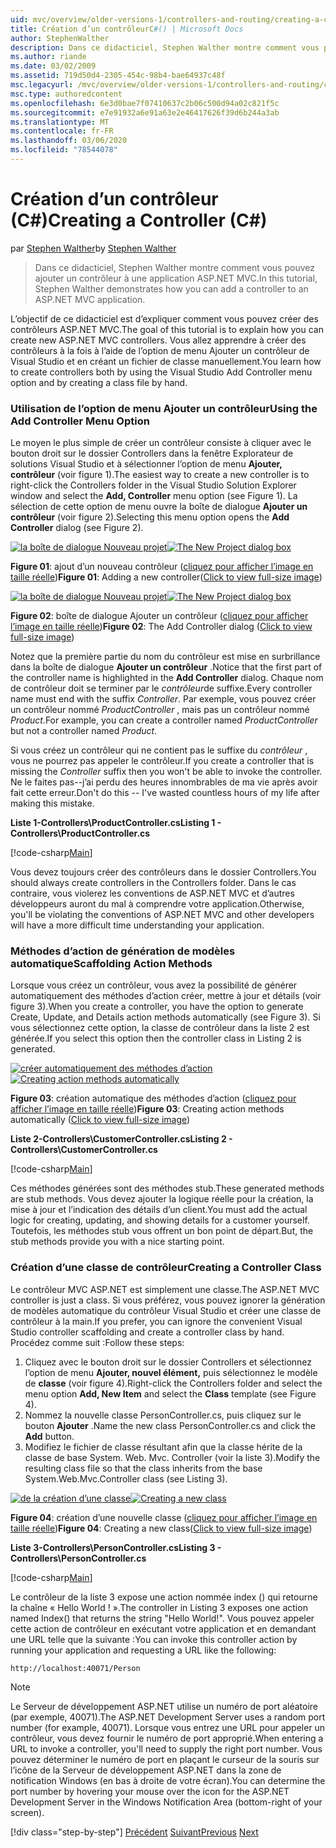 ```yaml
---
uid: mvc/overview/older-versions-1/controllers-and-routing/creating-a-controller-cs
title: Création d’un contrôleurC#() | Microsoft Docs
author: StephenWalther
description: Dans ce didacticiel, Stephen Walther montre comment vous pouvez ajouter un contrôleur à une application ASP.NET MVC.
ms.author: riande
ms.date: 03/02/2009
ms.assetid: 719d50d4-2305-454c-98b4-bae64937c48f
msc.legacyurl: /mvc/overview/older-versions-1/controllers-and-routing/creating-a-controller-cs
msc.type: authoredcontent
ms.openlocfilehash: 6e3d0bae7f07410637c2b06c500d94a02c821f5c
ms.sourcegitcommit: e7e91932a6e91a63e2e46417626f39d6b244a3ab
ms.translationtype: MT
ms.contentlocale: fr-FR
ms.lasthandoff: 03/06/2020
ms.locfileid: "78544078"
---
```

# <a name="creating-a-controller-c"></a><span data-ttu-id="4a5e0-103">Création d’un contrôleur (C#)</span><span class="sxs-lookup"><span data-stu-id="4a5e0-103">Creating a Controller (C#)</span></span>

<span data-ttu-id="4a5e0-104">par [Stephen Walther](https://github.com/StephenWalther)</span><span class="sxs-lookup"><span data-stu-id="4a5e0-104">by [Stephen Walther](https://github.com/StephenWalther)</span></span>

> <span data-ttu-id="4a5e0-105">Dans ce didacticiel, Stephen Walther montre comment vous pouvez ajouter un contrôleur à une application ASP.NET MVC.</span><span class="sxs-lookup"><span data-stu-id="4a5e0-105">In this tutorial, Stephen Walther demonstrates how you can add a controller to an ASP.NET MVC application.</span></span>

<span data-ttu-id="4a5e0-106">L’objectif de ce didacticiel est d’expliquer comment vous pouvez créer des contrôleurs ASP.NET MVC.</span><span class="sxs-lookup"><span data-stu-id="4a5e0-106">The goal of this tutorial is to explain how you can create new ASP.NET MVC controllers.</span></span> <span data-ttu-id="4a5e0-107">Vous allez apprendre à créer des contrôleurs à la fois à l’aide de l’option de menu Ajouter un contrôleur de Visual Studio et en créant un fichier de classe manuellement.</span><span class="sxs-lookup"><span data-stu-id="4a5e0-107">You learn how to create controllers both by using the Visual Studio Add Controller menu option and by creating a class file by hand.</span></span>

### <a name="using-the-add-controller-menu-option"></a><span data-ttu-id="4a5e0-108">Utilisation de l’option de menu Ajouter un contrôleur</span><span class="sxs-lookup"><span data-stu-id="4a5e0-108">Using the Add Controller Menu Option</span></span>

<span data-ttu-id="4a5e0-109">Le moyen le plus simple de créer un contrôleur consiste à cliquer avec le bouton droit sur le dossier Controllers dans la fenêtre Explorateur de solutions Visual Studio et à sélectionner l’option de menu **Ajouter, contrôleur** (voir figure 1).</span><span class="sxs-lookup"><span data-stu-id="4a5e0-109">The easiest way to create a new controller is to right-click the Controllers folder in the Visual Studio Solution Explorer window and select the **Add, Controller** menu option (see Figure 1).</span></span> <span data-ttu-id="4a5e0-110">La sélection de cette option de menu ouvre la boîte de dialogue **Ajouter un contrôleur** (voir figure 2).</span><span class="sxs-lookup"><span data-stu-id="4a5e0-110">Selecting this menu option opens the **Add Controller** dialog (see Figure 2).</span></span>

<span data-ttu-id="4a5e0-111">[![la boîte de dialogue Nouveau projet](creating-a-controller-cs/_static/image1.jpg)](creating-a-controller-cs/_static/image1.png)</span><span class="sxs-lookup"><span data-stu-id="4a5e0-111">[![The New Project dialog box](creating-a-controller-cs/_static/image1.jpg)](creating-a-controller-cs/_static/image1.png)</span></span>

<span data-ttu-id="4a5e0-112">**Figure 01**: ajout d’un nouveau contrôleur ([cliquez pour afficher l’image en taille réelle](creating-a-controller-cs/_static/image2.png))</span><span class="sxs-lookup"><span data-stu-id="4a5e0-112">**Figure 01**: Adding a new controller([Click to view full-size image](creating-a-controller-cs/_static/image2.png))</span></span>

<span data-ttu-id="4a5e0-113">[![la boîte de dialogue Nouveau projet](creating-a-controller-cs/_static/image2.jpg)](creating-a-controller-cs/_static/image3.png)</span><span class="sxs-lookup"><span data-stu-id="4a5e0-113">[![The New Project dialog box](creating-a-controller-cs/_static/image2.jpg)](creating-a-controller-cs/_static/image3.png)</span></span>

<span data-ttu-id="4a5e0-114">**Figure 02**: boîte de dialogue Ajouter un contrôleur ([cliquez pour afficher l’image en taille réelle](creating-a-controller-cs/_static/image4.png))</span><span class="sxs-lookup"><span data-stu-id="4a5e0-114">**Figure 02**: The Add Controller dialog ([Click to view full-size image](creating-a-controller-cs/_static/image4.png))</span></span>

<span data-ttu-id="4a5e0-115">Notez que la première partie du nom du contrôleur est mise en surbrillance dans la boîte de dialogue **Ajouter un contrôleur** .</span><span class="sxs-lookup"><span data-stu-id="4a5e0-115">Notice that the first part of the controller name is highlighted in the **Add Controller** dialog.</span></span> <span data-ttu-id="4a5e0-116">Chaque nom de contrôleur doit se terminer par le *contrôleur*de suffixe.</span><span class="sxs-lookup"><span data-stu-id="4a5e0-116">Every controller name must end with the suffix *Controller*.</span></span> <span data-ttu-id="4a5e0-117">Par exemple, vous pouvez créer un contrôleur nommé *ProductController* , mais pas un contrôleur nommé *Product*.</span><span class="sxs-lookup"><span data-stu-id="4a5e0-117">For example, you can create a controller named *ProductController* but not a controller named *Product*.</span></span>

<span data-ttu-id="4a5e0-118">Si vous créez un contrôleur qui ne contient pas le suffixe du *contrôleur* , vous ne pourrez pas appeler le contrôleur.</span><span class="sxs-lookup"><span data-stu-id="4a5e0-118">If you create a controller that is missing the *Controller* suffix then you won't be able to invoke the controller.</span></span> <span data-ttu-id="4a5e0-119">Ne le faites pas--j’ai perdu des heures innombrables de ma vie après avoir fait cette erreur.</span><span class="sxs-lookup"><span data-stu-id="4a5e0-119">Don't do this -- I've wasted countless hours of my life after making this mistake.</span></span>

<span data-ttu-id="4a5e0-120">**Liste 1-Controllers\ProductController.cs**</span><span class="sxs-lookup"><span data-stu-id="4a5e0-120">**Listing 1 - Controllers\ProductController.cs**</span></span>

[!code-csharp[Main](creating-a-controller-cs/samples/sample1.cs)]

<span data-ttu-id="4a5e0-121">Vous devez toujours créer des contrôleurs dans le dossier Controllers.</span><span class="sxs-lookup"><span data-stu-id="4a5e0-121">You should always create controllers in the Controllers folder.</span></span> <span data-ttu-id="4a5e0-122">Dans le cas contraire, vous violerez les conventions de ASP.NET MVC et d’autres développeurs auront du mal à comprendre votre application.</span><span class="sxs-lookup"><span data-stu-id="4a5e0-122">Otherwise, you'll be violating the conventions of ASP.NET MVC and other developers will have a more difficult time understanding your application.</span></span>

### <a name="scaffolding-action-methods"></a><span data-ttu-id="4a5e0-123">Méthodes d’action de génération de modèles automatique</span><span class="sxs-lookup"><span data-stu-id="4a5e0-123">Scaffolding Action Methods</span></span>

<span data-ttu-id="4a5e0-124">Lorsque vous créez un contrôleur, vous avez la possibilité de générer automatiquement des méthodes d’action créer, mettre à jour et détails (voir figure 3).</span><span class="sxs-lookup"><span data-stu-id="4a5e0-124">When you create a controller, you have the option to generate Create, Update, and Details action methods automatically (see Figure 3).</span></span> <span data-ttu-id="4a5e0-125">Si vous sélectionnez cette option, la classe de contrôleur dans la liste 2 est générée.</span><span class="sxs-lookup"><span data-stu-id="4a5e0-125">If you select this option then the controller class in Listing 2 is generated.</span></span>

<span data-ttu-id="4a5e0-126">[![créer automatiquement des méthodes d’action](creating-a-controller-cs/_static/image3.jpg)](creating-a-controller-cs/_static/image5.png)</span><span class="sxs-lookup"><span data-stu-id="4a5e0-126">[![Creating action methods automatically](creating-a-controller-cs/_static/image3.jpg)](creating-a-controller-cs/_static/image5.png)</span></span>

<span data-ttu-id="4a5e0-127">**Figure 03**: création automatique des méthodes d’action ([cliquez pour afficher l’image en taille réelle](creating-a-controller-cs/_static/image6.png))</span><span class="sxs-lookup"><span data-stu-id="4a5e0-127">**Figure 03**: Creating action methods automatically ([Click to view full-size image](creating-a-controller-cs/_static/image6.png))</span></span>

<span data-ttu-id="4a5e0-128">**Liste 2-Controllers\CustomerController.cs**</span><span class="sxs-lookup"><span data-stu-id="4a5e0-128">**Listing 2 - Controllers\CustomerController.cs**</span></span>

[!code-csharp[Main](creating-a-controller-cs/samples/sample2.cs)]

<span data-ttu-id="4a5e0-129">Ces méthodes générées sont des méthodes stub.</span><span class="sxs-lookup"><span data-stu-id="4a5e0-129">These generated methods are stub methods.</span></span> <span data-ttu-id="4a5e0-130">Vous devez ajouter la logique réelle pour la création, la mise à jour et l’indication des détails d’un client.</span><span class="sxs-lookup"><span data-stu-id="4a5e0-130">You must add the actual logic for creating, updating, and showing details for a customer yourself.</span></span> <span data-ttu-id="4a5e0-131">Toutefois, les méthodes stub vous offrent un bon point de départ.</span><span class="sxs-lookup"><span data-stu-id="4a5e0-131">But, the stub methods provide you with a nice starting point.</span></span>

### <a name="creating-a-controller-class"></a><span data-ttu-id="4a5e0-132">Création d’une classe de contrôleur</span><span class="sxs-lookup"><span data-stu-id="4a5e0-132">Creating a Controller Class</span></span>

<span data-ttu-id="4a5e0-133">Le contrôleur MVC ASP.NET est simplement une classe.</span><span class="sxs-lookup"><span data-stu-id="4a5e0-133">The ASP.NET MVC controller is just a class.</span></span> <span data-ttu-id="4a5e0-134">Si vous préférez, vous pouvez ignorer la génération de modèles automatique du contrôleur Visual Studio et créer une classe de contrôleur à la main.</span><span class="sxs-lookup"><span data-stu-id="4a5e0-134">If you prefer, you can ignore the convenient Visual Studio controller scaffolding and create a controller class by hand.</span></span> <span data-ttu-id="4a5e0-135">Procédez comme suit :</span><span class="sxs-lookup"><span data-stu-id="4a5e0-135">Follow these steps:</span></span>

1. <span data-ttu-id="4a5e0-136">Cliquez avec le bouton droit sur le dossier Controllers et sélectionnez l’option de menu **Ajouter, nouvel élément,** puis sélectionnez le modèle de **classe** (voir figure 4).</span><span class="sxs-lookup"><span data-stu-id="4a5e0-136">Right-click the Controllers folder and select the menu option **Add, New Item** and select the **Class** template (see Figure 4).</span></span>
2. <span data-ttu-id="4a5e0-137">Nommez la nouvelle classe PersonController.cs, puis cliquez sur le bouton **Ajouter** .</span><span class="sxs-lookup"><span data-stu-id="4a5e0-137">Name the new class PersonController.cs and click the **Add** button.</span></span>
3. <span data-ttu-id="4a5e0-138">Modifiez le fichier de classe résultant afin que la classe hérite de la classe de base System. Web. Mvc. Controller (voir la liste 3).</span><span class="sxs-lookup"><span data-stu-id="4a5e0-138">Modify the resulting class file so that the class inherits from the base System.Web.Mvc.Controller class (see Listing 3).</span></span>

<span data-ttu-id="4a5e0-139">[![de la création d’une classe](creating-a-controller-cs/_static/image4.jpg)](creating-a-controller-cs/_static/image7.png)</span><span class="sxs-lookup"><span data-stu-id="4a5e0-139">[![Creating a new class](creating-a-controller-cs/_static/image4.jpg)](creating-a-controller-cs/_static/image7.png)</span></span>

<span data-ttu-id="4a5e0-140">**Figure 04**: création d’une nouvelle classe ([cliquez pour afficher l’image en taille réelle](creating-a-controller-cs/_static/image8.png))</span><span class="sxs-lookup"><span data-stu-id="4a5e0-140">**Figure 04**: Creating a new class([Click to view full-size image](creating-a-controller-cs/_static/image8.png))</span></span>

<span data-ttu-id="4a5e0-141">**Liste 3-Controllers\PersonController.cs**</span><span class="sxs-lookup"><span data-stu-id="4a5e0-141">**Listing 3 - Controllers\PersonController.cs**</span></span>

[!code-csharp[Main](creating-a-controller-cs/samples/sample3.cs)]

<span data-ttu-id="4a5e0-142">Le contrôleur de la liste 3 expose une action nommée index () qui retourne la chaîne « Hello World ! ».</span><span class="sxs-lookup"><span data-stu-id="4a5e0-142">The controller in Listing 3 exposes one action named Index() that returns the string "Hello World!".</span></span> <span data-ttu-id="4a5e0-143">Vous pouvez appeler cette action de contrôleur en exécutant votre application et en demandant une URL telle que la suivante :</span><span class="sxs-lookup"><span data-stu-id="4a5e0-143">You can invoke this controller action by running your application and requesting a URL like the following:</span></span>

`http://localhost:40071/Person`

> [!NOTE]
> 
> <span data-ttu-id="4a5e0-144">Le Serveur de développement ASP.NET utilise un numéro de port aléatoire (par exemple, 40071).</span><span class="sxs-lookup"><span data-stu-id="4a5e0-144">The ASP.NET Development Server uses a random port number (for example, 40071).</span></span> <span data-ttu-id="4a5e0-145">Lorsque vous entrez une URL pour appeler un contrôleur, vous devez fournir le numéro de port approprié.</span><span class="sxs-lookup"><span data-stu-id="4a5e0-145">When entering a URL to invoke a controller, you'll need to supply the right port number.</span></span> <span data-ttu-id="4a5e0-146">Vous pouvez déterminer le numéro de port en plaçant le curseur de la souris sur l’icône de la Serveur de développement ASP.NET dans la zone de notification Windows (en bas à droite de votre écran).</span><span class="sxs-lookup"><span data-stu-id="4a5e0-146">You can determine the port number by hovering your mouse over the icon for the ASP.NET Development Server in the Windows Notification Area (bottom-right of your screen).</span></span>
> 
> [!div class="step-by-step"]
> <span data-ttu-id="4a5e0-147">[Précédent](adding-dynamic-content-to-a-cached-page-cs.md)
> [Suivant](creating-an-action-cs.md)</span><span class="sxs-lookup"><span data-stu-id="4a5e0-147">[Previous](adding-dynamic-content-to-a-cached-page-cs.md)
[Next](creating-an-action-cs.md)</span></span>

